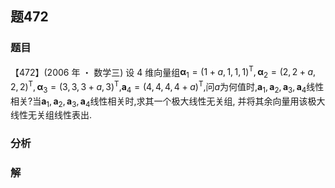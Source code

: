 ## 题472
### 题目
【472】(2006 年 ・ 数学三) 设 4 维向量组${\mathbf{\alpha }}_{1} = {( 1 + a,1,1,1) }^{\mathrm{T}},{\mathbf{\alpha }}_{2} = {( 2,2 + a,2,2) }^{\mathrm{T}},{\mathbf{\alpha }}_{3} = {( 3,3,3 + a,3) }^{\mathrm{T}}$,${\mathbf{a}}_{4} = {( 4,4,4,4 + a) }^{\mathrm{T}}$,问$a$为何值时,${\mathbf{a}}_{1},{\mathbf{a}}_{2},{\mathbf{a}}_{3},{\mathbf{a}}_{4}$线性相关?当${\mathbf{a}}_{1},{\mathbf{a}}_{2},{\mathbf{a}}_{3},{\mathbf{a}}_{4}$线性相关时,求其一个极大线性无关组, 并将其余向量用该极大线性无关组线性表出.
### 分析

### 解